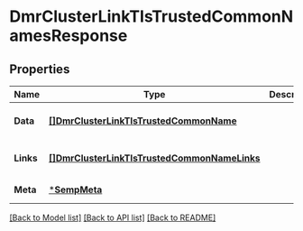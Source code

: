# DmrClusterLinkTlsTrustedCommonNamesResponse

## Properties
Name | Type | Description | Notes
------------ | ------------- | ------------- | -------------
**Data** | [**[]DmrClusterLinkTlsTrustedCommonName**](DmrClusterLinkTlsTrustedCommonName.md) |  | [optional] [default to null]
**Links** | [**[]DmrClusterLinkTlsTrustedCommonNameLinks**](DmrClusterLinkTlsTrustedCommonNameLinks.md) |  | [optional] [default to null]
**Meta** | [***SempMeta**](SempMeta.md) |  | [default to null]

[[Back to Model list]](../README.md#documentation-for-models) [[Back to API list]](../README.md#documentation-for-api-endpoints) [[Back to README]](../README.md)

